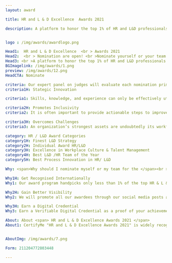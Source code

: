 ```yaml
---
layout: award

title: HR and L & D Excellence  Awards 2021

description: A platform to honor the top 1% of HR and L&D professionals across the globe


logo : /img/awards/awardlogo.png

Head1:  HR and L & D Excellence  <br > Awards 2021
Head2:  <br > Nomination are open! <br >Nominate yourself or your team
Head3: <br >A platform to honor the top 1% of HR and L&D professionals across the globe
BGImagelink: /img/awards/1.png
preview: /img/awards/12.png
HeadCTA: Nominate

criteria: Our expert panel on judges will evaluate each nomination primarily based on the below three criteria
criteria1H: Stategic Innovation

criteria1: Skills, knowledge, and experience can only be effectively utilized if encompassed with creativity. Nominees enhancing business performance with novel and different solutions while bidding farewell to yesterday’s methods will be recognized.

criteria2H: Promotes Inclusivity
criteria2: It is often important to provide actionable steps to improve diversity and inclusivity in one’s workplace rather than solely believe in the cause. Respectable candidates who have played a vital role in making the firm a comfortable, gender diverse, and culturally vast space for the workforce would gain points in this round.

criteria3H: Overcomes Challenges 
criteria3: An organization’s strongest assets are undoubtedly its workforce. From strategizing workforce planning, upskill training, improving employee engagement to increasing turnover rates the HR and L&D sectors of a company have to overcome key challenges during the COVID era. We at CertifyMe believe that the top 1 percent expertise in the same must be recognized and rewarded.

category: HR / L&D Award Categories
category1H: Finest L&D Strategy
category2H: Individual Award HR/L&D
category3H: Excellence in Workplace Culture & Talent Management
category4H: Best L&D /HR Team of the Year
category5H: Best Process Innovation in HR/ L&D

Why: <span>Why should I nominate myself or my team for the </span><br > HR and L & D Excellence  Awards 2021 <span>?</span>

Why1H: Get Recognised Internationally  
Why1: Our award program handpicks only less than 1% of the top HR & L &D professionals. To be recognized in the top one percentage means you are the best in the industry across the globe. You deserve to be recognized for your hard work. Nominate yourself and your team now.

Why2H: Gain Better Visibility
Why2: We will promote all our awardees through our social media posts and channels across Linkedin, Facebook, Twitter,  Instagram, Our Blog posts, etc. Our subscribers all across the globe will have access to this content and this will enable you gain more visibility and improve your personal / organization's branding. 

Why3H: Earn a Digital Credential 
Why3: Earn a Verifiable Digital Credential as a proof of your achievement. The awarded digital credentials can be shared across various social media platforms and also can be added to your LinkedIn profile. You will also be allowed to use the badge , certificate in your resume and email signatures. 

About: About <span> HR and L & D Excellence Awards 2021 </span>
About1: CertifyMe "HR and L & D Excellence Awards 2021" is widely recognized across the corporate spectrum as the top honors for individual and team achievements in the domains of Human Resource and L&D. All organizations, public and private, for profit and non profit, large and small may submit nominations.<br> HR and L & D are key functions in any corporate firm, but unfortunately, professionals in this field of work are seldom recognized and often neglected to be appreciated for their selfless efforts. The HR and L & D Excellence Awards 2021 is an initiative to bridge this gap by recognizing and honoring the top 1% of HR and L&D professionals across the globe. If you are an HR professional and believe you have what it take to make it to the top do not wait please nominate yourself or your team. We would love to hear about your achievements. Let the world know about you and your team.


AboutImg: /img/awards/7.png

Form: 211204772803448

---
```



